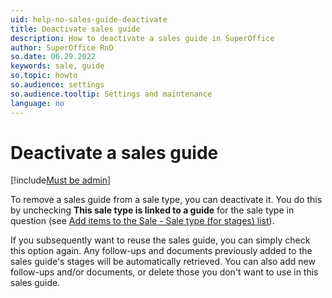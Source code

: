 ```yaml
---
uid: help-no-sales-guide-deactivate
title: Deactivate sales guide
description: How to deactivate a sales guide in SuperOffice
author: SuperOffice RnD
so.date: 06.29.2022
keywords: sale, guide
so.topic: howto
so.audience: settings
so.audience.tooltip: Settings and maintenance
language: no
---
```


# Deactivate a sales guide

[!include[Must be admin](../../../learn/includes/req-admin.md)]

To remove a sales guide from a sale type, you can deactivate it. You do this by unchecking **This sale type is linked to a guide** for the sale type in question (see [Add items to the Sale - Sale type (for stages) list][1]).

If you subsequently want to reuse the sales guide, you can simply check this option again. Any follow-ups and documents previously added to the sales guide's stages will be automatically retrieved. You can also add new follow-ups and/or documents, or delete those you don't want to use in this sales guide.

<!-- Referenced links -->
[1]: ../../../admin/lists/learn/sale-type.md

<!-- Referenced images -->

